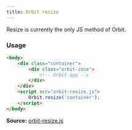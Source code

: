 ```yaml
---
title: Orbit resize 
---
```


Resize is currently the only JS method of Orbit. 

### Usage

```html
<body>
    <div class="container">
        <div class="orbit-zone">
            <!-- Orbit app -->
        </div>
    </div>
    <script scr="orbit-resize.js">
        Orbit.resize('container');
    </script>
</body>
```



**Source:** [orbit-resize.js](https://github.com/zumerlab/orbit/blob/main/src/web-components/orbit-resize.js)

